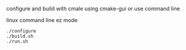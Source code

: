 
configure and build with cmale using cmake-gui or use command line


linux command line ez mode

    ./configure
    ./build.sh
    ./run.sh